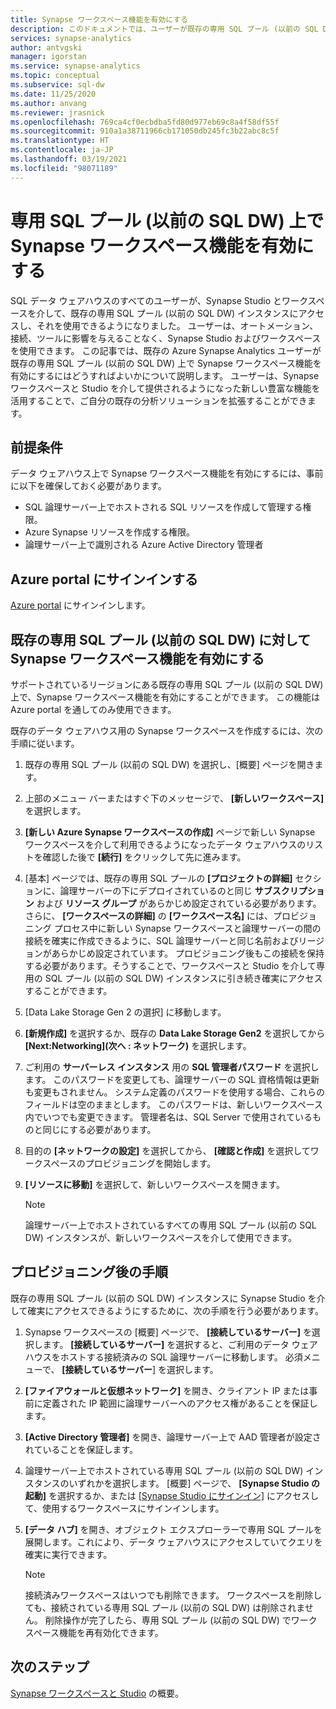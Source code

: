 ```yaml
---
title: Synapse ワークスペース機能を有効にする
description: このドキュメントでは、ユーザーが既存の専用 SQL プール (以前の SQL DW) 上で Synapse ワークスペース機能を有効にするにはどうすればよいかについて説明します。
services: synapse-analytics
author: antvgski
manager: igorstan
ms.service: synapse-analytics
ms.topic: conceptual
ms.subservice: sql-dw
ms.date: 11/25/2020
ms.author: anvang
ms.reviewer: jrasnick
ms.openlocfilehash: 769ca4cf0ecbdba5fd80d977eb69c8a4f58df55f
ms.sourcegitcommit: 910a1a38711966cb171050db245fc3b22abc8c5f
ms.translationtype: HT
ms.contentlocale: ja-JP
ms.lasthandoff: 03/19/2021
ms.locfileid: "98071189"
---
```

# <a name="enabling-synapse-workspace-features-for-a-dedicated-sql-pool-formerly-sql-dw"></a>専用 SQL プール (以前の SQL DW) 上で Synapse ワークスペース機能を有効にする

SQL データ ウェアハウスのすべてのユーザーが、Synapse Studio とワークスペースを介して、既存の専用 SQL プール (以前の SQL DW) インスタンスにアクセスし、それを使用できるようになりました。 ユーザーは、オートメーション、接続、ツールに影響を与えることなく、Synapse Studio およびワークスペースを使用できます。 この記事では、既存の Azure Synapse Analytics ユーザーが既存の専用 SQL プール (以前の SQL DW) 上で Synapse ワークスペース機能を有効にするにはどうすればよいかについて説明します。 ユーザーは、Synapse ワークスペースと Studio を介して提供されるようになった新しい豊富な機能を活用することで、ご自分の既存の分析ソリューションを拡張することができます。   

## <a name="prerequisites"></a>前提条件
データ ウェアハウス上で Synapse ワークスペース機能を有効にするには、事前に以下を確保しておく必要があります。
- SQL 論理サーバー上でホストされる SQL リソースを作成して管理する権限。
- Azure Synapse リソースを作成する権限。
- 論理サーバー上で識別される Azure Active Directory 管理者

## <a name="sign-in-to-the-azure-portal"></a>Azure portal にサインインする

[Azure portal](https://portal.azure.com/) にサインインします。

## <a name="enabling-synapse-workspace-features-for-an-existing-dedicated-sql-pool-formerly-sql-dw"></a>既存の専用 SQL プール (以前の SQL DW) に対して Synapse ワークスペース機能を有効にする

サポートされているリージョンにある既存の専用 SQL プール (以前の SQL DW) 上で、Synapse ワークスペース機能を有効にすることができます。 この機能は Azure portal を通してのみ使用できます。

既存のデータ ウェアハウス用の Synapse ワークスペースを作成するには、次の手順に従います。
1. 既存の専用 SQL プール (以前の SQL DW) を選択し、[概要] ページを開きます。
2. 上部のメニュー バーまたはすぐ下のメッセージで、 **[新しいワークスペース]** を選択します。
3. **[新しい Azure Synapse ワークスペースの作成]** ページで新しい Synapse ワークスペースを介して利用できるようになったデータ ウェアハウスのリストを確認した後で **[続行]** をクリックして先に進みます。
4. [基本] ページでは、既存の専用 SQL プールの **[プロジェクトの詳細]** セクションに、論理サーバーの下にデプロイされているのと同じ **サブスクリプション** および **リソース グループ** があらかじめ設定されている必要があります。 さらに、 **[ワークスペースの詳細]** の **[ワークスペース名]** には、プロビジョニング プロセス中に新しい Synapse ワークスペースと論理サーバーの間の接続を確実に作成できるように、SQL 論理サーバーと同じ名前およびリージョンがあらかじめ設定されています。 プロビジョニング後もこの接続を保持する必要があります。そうすることで、ワークスペースと Studio を介して専用の SQL プール (以前の SQL DW) インスタンスに引き続き確実にアクセスすることができます。
5. [Data Lake Storage Gen 2 の選択] に移動します。
6. **[新規作成]** を選択するか、既存の **Data Lake Storage Gen2** を選択してから **[Next:Networking]\(次へ : ネットワーク\)** を選択します。
7. ご利用の **サーバーレス インスタンス** 用の **SQL 管理者パスワード** を選択します。 このパスワードを変更しても、論理サーバーの SQL 資格情報は更新も変更もされません。 システム定義のパスワードを使用する場合、これらのフィールドは空のままとします。 このパスワードは、新しいワークスペース内でいつでも変更できます。 管理者名は、SQL Server で使用されているものと同じにする必要があります。
8. 目的の **[ネットワークの設定]** を選択してから、 **[確認と作成]** を選択してワークスペースのプロビジョニングを開始します。
9. **[リソースに移動]** を選択して、新しいワークスペースを開きます。

    > [!NOTE]
    > 論理サーバー上でホストされているすべての専用 SQL プール (以前の SQL DW) インスタンスが、新しいワークスペースを介して使用できます。

## <a name="post-provisioning-steps"></a>プロビジョニング後の手順
既存の専用 SQL プール (以前の SQL DW) インスタンスに Synapse Studio を介して確実にアクセスできるようにするために、次の手順を行う必要があります。
1. Synapse ワークスペースの [概要] ページで、 **[接続しているサーバー]** を選択します。 **[接続しているサーバー]** を選択すると、ご利用のデータ ウェアハウスをホストする接続済みの SQL 論理サーバーに移動します。 必須メニューで、 **[接続しているサーバー**] を選択します。
2. **[ファイアウォールと仮想ネットワーク]** を開き、クライアント IP または事前に定義された IP 範囲に論理サーバーへのアクセス権があることを保証します。
3. **[Active Directory 管理者]** を開き、論理サーバー上で AAD 管理者が設定されていることを保証します。
4. 論理サーバー上でホストされている専用 SQL プール (以前の SQL DW) インスタンスのいずれかを選択します。 [概要] ページで、 **[Synapse Studio の起動]** を選択するか、または [[Synapse Studio にサインイン]](https://web.azuresynapse.net) にアクセスして、使用するワークスペースにサインインします。

5. **[データ ハブ]** を開き、オブジェクト エクスプローラーで専用 SQL プールを展開します。これにより、データ ウェアハウスにアクセスしていてクエリを確実に実行できます。

    > [!NOTE] 
    > 接続済みワークスペースはいつでも削除できます。 ワークスペースを削除しても、接続されている専用 SQL プール (以前の SQL DW) は削除されません。 削除操作が完了したら、専用 SQL プール (以前の SQL DW) でワークスペース機能を再有効化できます。

## <a name="next-steps"></a>次のステップ
[Synapse ワークスペースと Studio](../get-started.md) の概要。
